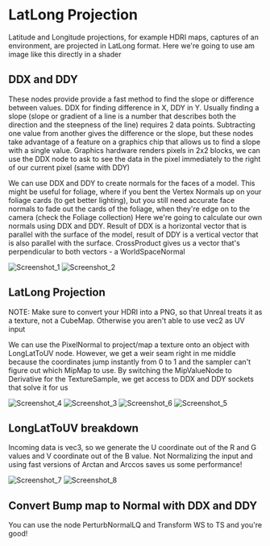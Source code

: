 # LatLong Projection
Latitude and Longitude projections, for example HDRI maps, captures of an environment, are projected in LatLong format. Here we're going to use am image like this directly in a shader

## DDX and DDY
These nodes provide provide a fast method to find the slope or difference between values. DDX for finding difference in X, DDY in Y. Usually finding a slope (slope or gradient of a line is a number that describes both the direction and the steepness of the line) requires 2 data points. Subtracting one value from another gives the difference or the slope, but these nodes take advantage of a feature on a graphics chip that allows us to find a slope with a single value. Graphics hardware renders pixels in 2x2 blocks, we can use the DDX node to ask to see the data in the pixel immediately to the right of our current pixel (same with DDY)

We can use DDX and DDY to create normals for the faces of a model. This might be useful for foliage, where if you bent the Vertex Normals up on your foliage cards (to get better lighting), but you still need accurate face normals to fade out the cards of the foliage, when they're edge on to the camera (check the Foliage collection)
Here we're going to calculate our own normals using DDX and DDY. Result of DDX is a horizontal vector that is parallel with the surface of the model, result of DDY is a vertical vector that is also parallel with the surface. CrossProduct gives us a vector that's perpendicular to both vectors - a WorldSpaceNormal

![Screenshot_1](https://user-images.githubusercontent.com/36862146/224826437-9c37d7ae-c886-4242-99aa-abbebdeb9c5c.png)
![Screenshot_2](https://user-images.githubusercontent.com/36862146/224826431-e9c1bb03-0e98-4392-813b-8f0fb34369ab.png)

## LatLong Projection
NOTE: Make sure to convert your HDRI into a PNG, so that Unreal treats it as a texture, not a CubeMap. Otherwise you aren't able to use vec2 as UV input

We can use the PixelNormal to project/map a texture onto an object with LongLatToUV node. However, we get a weir seam right in me middle because the coordinates jump instantly from 0 to 1 and the sampler can't figure out which MipMap to use. By switching the MipValueNode to Derivative for the TextureSample, we get access to DDX and DDY sockets that solve it for us

![Screenshot_4](https://user-images.githubusercontent.com/36862146/224826397-e25800d5-3e37-4721-afc5-59513a72b3ab.png)
![Screenshot_3](https://user-images.githubusercontent.com/36862146/224826394-10a3997c-02c5-4504-8a9f-7f99557f95ab.png)
![Screenshot_6](https://user-images.githubusercontent.com/36862146/224826402-2a6b705e-88ee-43b1-a924-09420d7645e1.png)
![Screenshot_5](https://user-images.githubusercontent.com/36862146/224826399-e7f3319c-5509-4c82-b358-503b3720f74e.png)

## LongLatToUV breakdown
Incoming data is vec3, so we generate the U coordinate out of the R and G values and V coordinate out of the B value. Not Normalizing the input and using fast versions of Arctan and Arccos saves us some performance!

![Screenshot_7](https://user-images.githubusercontent.com/36862146/224826405-5616b907-9de6-46e9-8c70-a74b2518e87a.png)
![Screenshot_8](https://user-images.githubusercontent.com/36862146/224826409-fd019c3c-f0ff-42b6-8ee7-d49bf791d5e7.png)

## Convert Bump map to Normal with DDX and DDY
You can use the node PerturbNormalLQ and Transform WS to TS and you're good!
